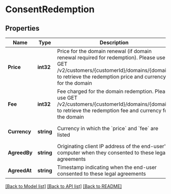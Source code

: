 # ConsentRedemption

## Properties
Name | Type | Description | Notes
------------ | ------------- | ------------- | -------------
**Price** | **int32** | Price for the domain renewal (if domain renewal required for redemption). Please use GET /v2/customers/{customerId}/domains/{domain} to retrieve the redemption price and currency for the domain | [default to null]
**Fee** | **int32** | Fee charged for the domain redemption. Please use GET /v2/customers/{customerId}/domains/{domain} to retrieve the redemption fee and currency for the domain | [default to null]
**Currency** | **string** | Currency in which the &#x60;price&#x60; and &#x60;fee&#x60; are listed | [default to USD]
**AgreedBy** | **string** | Originating client IP address of the end-user&#x27;s computer when they consented to these legal agreements | [default to null]
**AgreedAt** | **string** | Timestamp indicating when the end-user consented to these legal agreements | [default to null]

[[Back to Model list]](../README.md#documentation-for-models) [[Back to API list]](../README.md#documentation-for-api-endpoints) [[Back to README]](../README.md)

